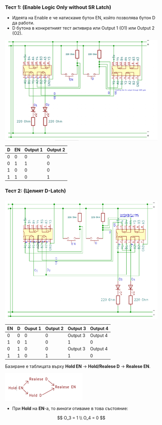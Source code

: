 

### Тест 1: (Enable Logic Only without SR Latch)

- Идеята на Enable e че натискаме бутон EN, който позволява бутон D да работи.
- D бутона в конкретният тест активира или Output 1 (O1) или Output 2 (O2).



<img src=".\Pictures\image-20220502202819906.png" alt="image-20220502202819906" style="zoom: 67%;" />

| D    | EN   | Output 1 | Output 2 |
| ---- | ---- | -------- | -------- |
| 0    | 0    | 0        | 0        |
| 0    | 1    | 1        | 0        |
| 1    | 0    | 0        | 0        |
| 1    | 1    | 0        | 1        |



### Тест 2: (Целият D-Latch)

### 

<img src=".\Pictures\image-20220502214302615.png" alt="image-20220502214302615"  />

| EN   | D    | Ouput 1 | Output 2 | Output 3 | Output 4 |
| ---- | ---- | ------- | -------- | -------- | -------- |
| 0    | 0    | 0       | 0        | Output 3 | Output 4 |
| 1    | 0    | 1       | 0        | 1        | 0        |
| 0    | 1    | 0       | 0        | Output 3 | Output 4 |
| 1    | 1    | 0       | 1        | 1        | 0        |

Базиране е таблицата върху **Hold EN** -> **Hold/Realese D** -> **Realese EN**.

<img src=".\Pictures\image-20220502215251993.png" alt="image-20220502215251993" style="zoom:25%;" />

- При **Hold** на **EN**-a, то *винаги* отиваме в това състояние:

$$
O_3 = 1 \\
O_4 = 0
$$